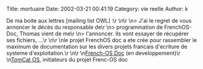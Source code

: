 Title: mortuaire
Date: 2002-03-21 00:41:19
Category: vie reelle
Author: k

De ma boite aux lettres [mailing list OWL] :\r
\n\r
\n> J'ai le regret de vous annoncer le décès du responsable de\r
\n> programmation de FrenchOS-Doc, Thomas vient de me\r
\n> l'annoncer. Ils vont essayer de récupérer ses fichiers, ...\r
\n\r
\nle projet FrenchOS doc a ete crée pour rassembler le maximum de documentation sur les divers projets francais d'ecriture de systeme d'exploitation.\r
\n\r
\n[French-OS Doc](http://frenchosdoc.free.fr/) (en developpement)\r
\n[TomCat OS](http://tomcatos.free.fr/), initiateurs du projet Frenc-OS doc